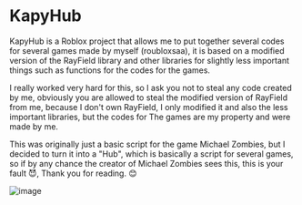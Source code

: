 # KapyHub

KapyHub is a Roblox project that allows me to put together several codes for several games made by myself (roubloxsaa), it is based on a modified version of the RayField library and other libraries for slightly less important things such as functions for the codes for the games.

I really worked very hard for this, so I ask you not to steal any code created by me, obviously you are allowed to steal the modified version of RayField from me, because I don't own RayField, I only modified it and also the less important libraries, but the codes for The games are my property and were made by me.

This was originally just a basic script for the game Michael Zombies, but I decided to turn it into a "Hub", which is basically a script for several games, so if by any chance the creator of Michael Zombies sees this, this is your fault 😈, Thank you for reading. 😊

![image](https://github.com/Chorritoh/KapyField/assets/111273482/34fd610e-feb4-4f05-8080-09586d65ebcf)

